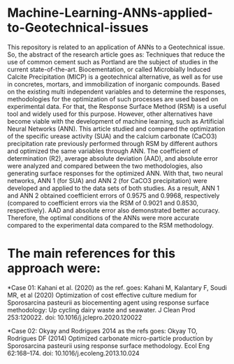 # Machine-Learning-ANNs-applied-to-Geotechnical-issues
This repository is related to an application of ANNs to a Geotechnical issue. 
So, the abstract of the research article goes as:
Techniques that reduce the use of common cement such as Portland are the subject of studies in the current state-of-the-art. 
Biocementation, or called Microbially Induced Calcite Precipitation (MICP) is a geotechnical alternative, 
as well as for use in concretes, mortars, and immobilization of inorganic compounds. Based on the existing multi independent variables 
and to determine the responses, methodologies for the optimization of such processes are used based on experimental data. For that, 
the Response Surface Method (RSM) is a useful tool and widely used for this purpose. However, other alternatives have become viable with the development 
of machine learning, such as Artificial Neural Networks (ANN). This article studied and compared the optimization of the specific urease activity (SUA) and 
the calcium carbonate (CaCO3) precipitation rate previously performed through RSM by different authors and optimized the same variables through ANN. 
The coefficient of determination (R2), average absolute deviation (AAD), and absolute error were analyzed and compared between the two methodologies, 
also generating surface responses for the optimized ANN. With that, two neural networks, ANN 1 (for SUA) and ANN 2 (for CaCO3 precipitation) were developed and 
applied to the data sets of both studies. As a result, ANN 1 and ANN 2 obtained coefficient errors of 0.9575 and 0.9968, respectively 
(compared to coefficient errors via the RSM of 0.9021 and 0.8530, respectively). AAD and absolute error also demonstrated better accuracy. 
Therefore, the optimal conditions of the ANNs were more accurate compared to the experimental data compared to the RSM methodology. 

# The main references for this approach were:

*Case 01: Kahani et al. (2020) as the ref. goes: Kahani M, Kalantary F, Soudi MR, et al (2020) Optimization of cost effective culture medium for Sporosarcina pasteurii as biocementing agent using response surface methodology: Up cycling dairy waste and seawater. J Clean Prod 253:120022. doi: 10.1016/j.jclepro.2020.120022

*Case 02: Okyay and Rodrigues 2014 as the refs goes: Okyay TO, Rodrigues DF (2014) Optimized carbonate micro-particle production by Sporosarcina pasteurii using response surface methodology. Ecol Eng 62:168–174. doi: 10.1016/j.ecoleng.2013.10.024
